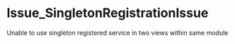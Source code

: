 # Issue_SingletonRegistrationIssue
 Unable to use singleton registered service in two views within same module
